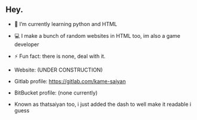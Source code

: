 ## Hey.

- 🌱 I’m currently learning python and HTML
- 💻 I make a bunch of random websites in HTML too, im also a game developer
- ⚡ Fun fact: there is none, deal with it.

- Website: (UNDER CONSTRUCTION)
- Gitlab profile: https://gitlab.com/kame-saiyan
- BitBucket profile: (none currently)
- Known as thatsaiyan too, i just added the dash to well make it readable i guess
